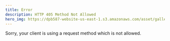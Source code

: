 ```yaml
---
title: Error
description: HTTP 405 Method Not Allowed
hero_img: https://dpb587-website-us-east-1.s3.amazonaws.com/asset/gallery/2019-europe-trip/7d9f0bc4-41c7-cc24-1c43-2329a2d4336c~1280.jpg
---
```


Sorry, your client is using a request method which is not allowed.
